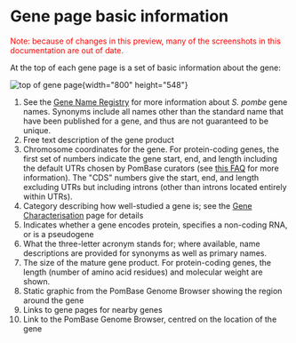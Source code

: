 # Gene page basic information

<div style="color: red">
  Note: because of changes in this preview, many of the screenshots in
  this documentation are out of date.
</div>

At the top of each gene page is a set of basic information about the
gene:

![top of gene page](assets/basic_info_gene_page.png  "Gene page basic information"){width="800" height="548"}

1.  See the [Gene Name Registry](/submit-data/gene-name-registry) for
    more information about *S. pombe* gene names. Synonyms include all
    names other than the standard name that have been published for a
    gene, and thus are not guaranteed to be unique.
2.  Free text description of the gene product
3.  Chromosome coordinates for the gene. For protein-coding genes, the
    first set of numbers indicate the gene start, end, and length
    including the default UTRs chosen by PomBase curators (see [this
    FAQ](/faqs/how-do-you-determine-genes-full-length-transcript-utr-coordinates-transcription-start-and-end-s)
    for more information). The "CDS" numbers give the start, end, and
    length excluding UTRs but including introns (other than introns
    located entirely within UTRs).
4.  Category describing how well-studied a gene is; see the [Gene
    Characterisation](/status/gene-characterisation) page for details
5.  Indicates whether a gene encodes protein, specifies a non-coding
    RNA, or is a pseudogene
6.  What the three-letter acronym stands for; where available, name
    descriptions are provided for synonyms as well as primary names.
7.  The size of the mature gene product. For protein-coding genes, the
    length (number of amino acid residues) and molecular weight are
    shown.
8.  Static graphic from the PomBase Genome Browser showing the region
    around the gene
9.  Links to gene pages for nearby genes
10. Link to the PomBase Genome Browser, centred on the location of the
    gene
